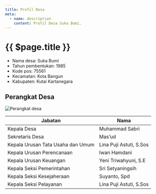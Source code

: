 ```yaml
---
title: Profil Desa
meta:
  - name: description
    content: Profil Desa Suka Bumi.
---
```


# {{ $page.title }}

- Nama desa: Suka Bumi
- Tahun pembentukan: 1985
- Kode pos: 75561
- Kecamatan: Kota Bangun
- Kabupaten: Kutai Kartanegara

## Perangkat Desa

![Perangkat desa](/img/perangkat-desa.jpg)

| Jabatan                           | Nama                    |
| --------------------------------- | ----------------------- |
| Kepala Desa                       | Muhammad Sabri          |
| Sekretaris Desa                   | Mas’ud                  |
| Kepala Urusan Tata Usaha dan Umum | Lina Puji Astuti, S.Sos |
| Kepala Urusan Perencanaan         | Iwan Hamdani            |
| Kepala Urusan Keuangan            | Yeni Triwahyuni, S.E    |
| Kepala Seksi Pemerintahan         | Sri Setyaningsih        |
| Kepala Seksi Kesejaheraan         | Suyanto, Spd            |
| Kepala Seksi Pelayanan            | Lina Puji Astuti, S.Sos |
